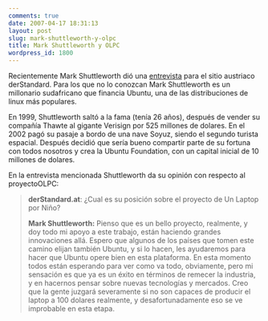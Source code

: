 ```yaml
---
comments: true
date: 2007-04-17 18:31:13
layout: post
slug: mark-shuttleworth-y-olpc
title: Mark Shuttleworth y OLPC
wordpress_id: 1800
---
```


Recientemente Mark Shuttleworth dió una [entrevista](http://replay.web.archive.org/20071027095304/http://derstandard.at/?url=/?id=2845484) para el sitio austriaco derStandard. Para los que no lo conozcan Mark Shuttleworth es un millonario sudafricano que financia Ubuntu, una de las distribuciones de linux más populares.




En 1999, Shuttleworth saltó a la fama (tenía 26 años), después de vender su compañía Thawte al gigante Verisign por 525 millones de dolares. En el 2002 pagó su pasaje a bordo de una nave Soyuz, siendo el segundo turista espacial. Después decidió que sería bueno compartir parte de su fortuna con todos nosotros y crea la Ubuntu Foundation, con un capital inicial de 10 millones de dolares.

En la entrevista mencionada Shuttleworth da su opinión con respecto al proyectoOLPC:

> **derStandard.at**: ¿Cual es su posición sobre el proyecto de Un Laptop por Niño?
>
> **Mark Shuttleworth:** Pienso que es un bello proyecto, realmente, y doy todo mi apoyo a este trabajo, están haciendo grandes innovaciones allá. Espero que algunos de los países que tomen este camino elijan también Ubuntu, y si lo hacen, les ayudaremos para hacer que Ubuntu opere bien en esta plataforma. En esta momento todos están esperando para ver como va todo, obviamente, pero mi sensación es que ya es un éxito en términos de remecer la industria, y en hacernos pensar sobre nuevas tecnologías y mercados. Creo que la gente juzgará severamente si no son capaces de producir el laptop a 100 dolares realmente, y desafortunadamente eso se ve improbable en esta etapa.



